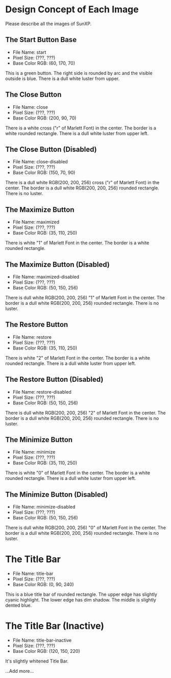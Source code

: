 # Design Concept of Each Image

Please describe all the images of SunXP.

## The Start Button Base

- File Name: start
- Pixel Size: (???, ???)
- Base Color RGB: (60, 170, 70)

This is a green button.
The right side is rounded by arc and the visible outside is blue.
There is a dull white luster from upper.

## The Close Button

- File Name: close
- Pixel Size: (???, ???)
- Base Color RGB: (200, 90, 70)

There is a white cross ("r" of Marlett Font) in the center.
The border is a white rounded rectangle.
There is a dull white luster from upper left.

## The Close Button (Disabled)

- File Name: close-disabled
- Pixel Size: (???, ???)
- Base Color RGB: (150, 70, 90)

There is a dull white RGB(200, 200, 256) cross ("r" of Marlett Font) in the center.
The border is a dull white RGB(200, 200, 256) rounded rectangle.
There is no luster.

## The Maximize Button

- File Name: maximized
- Pixel Size: (???, ???)
- Base Color RGB: (35, 110, 250)

There is white "1" of Marlett Font in the center.
The border is a white rounded rectangle.

## The Maximize Button (Disabled)

- File Name: maximized-disabled
- Pixel Size: (???, ???)
- Base Color RGB: (50, 150, 256)

There is dull white RGB(200, 200, 256) "1" of Marlett Font in the center.
The border is a dull white RGB(200, 200, 256) rounded rectangle.
There is no luster.

## The Restore Button

- File Name: restore
- Pixel Size: (???, ???)
- Base Color RGB: (35, 110, 250)

There is white "2" of Marlett Font in the center.
The border is a white rounded rectangle.
There is a dull white luster from upper left.

## The Restore Button (Disabled)

- File Name: restore-disabled
- Pixel Size: (???, ???)
- Base Color RGB: (50, 150, 256)

There is dull white RGB(200, 200, 256) "2" of Marlett Font in the center.
The border is a dull white RGB(200, 200, 256) rounded rectangle.
There is no luster.

## The Minimize Button

- File Name: minimize
- Pixel Size: (???, ???)
- Base Color RGB: (35, 110, 250)

There is white "0" of Marlett Font in the center.
The border is a white rounded rectangle.
There is a dull white luster from upper left.

## The Minimize Button (Disabled)

- File Name: minimize-disabled
- Pixel Size: (???, ???)
- Base Color RGB: (50, 150, 256)

There is dull white RGB(200, 200, 256) "0" of Marlett Font in the center.
The border is a dull white RGB(200, 200, 256) rounded rectangle.
There is no luster.

# The Title Bar

- File Name: title-bar
- Pixel Size: (???, ???)
- Base Color RGB: (0, 90, 240)

This is a blue title bar of rounded rectangle.
The upper edge has slightly cyanic highlight.
The lower edge has dim shadow.
The middle is slightly dented blue.

# The Title Bar (Inactive)

- File Name: title-bar-inactive
- Pixel Size: (???, ???)
- Base Color RGB: (120, 150, 220)

It's slightly whitened Title Bar.

...Add more...
